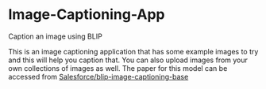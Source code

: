 # Image-Captioning-App
Caption an image using BLIP

This is an image captioning application that has some example images to try and this will help you caption that.
You can also upload images from your own collections of images as well.
The paper for this model can be accessed from [Salesforce/blip-image-captioning-base]([https://example.com/paper.pdf](https://arxiv.org/pdf/2201.12086.pdf)https://arxiv.org/pdf/2201.12086.pdf)
